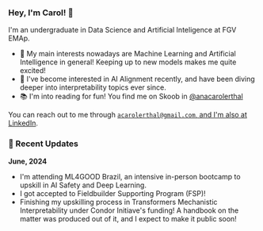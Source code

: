 ### Hey, I'm Carol! 👋

I'm an undergraduate in Data Science and Artificial Inteligence at FGV EMAp. 
- 🤖 My main interests nowadays are Machine Learning and Artificial Intelligence in general! Keeping up to new models makes me quite excited!
- 🎯 I've become interested in AI Alignment recently, and have been diving deeper into interpretability topics ever since.
- 📚 I'm into reading for fun! You find me on Skoob in [@anacarolerthal](https://www.skoob.com.br/usuario/7446861-carolerthal)

You can reach out to me through <a href = "mailto:acarolerthal@gmail.com" target="_blank"> ```acarolerthal@gmail.com```, and I'm also at [LinkedIn](https://www.linkedin.com/in/ana-carolina-erthal/).


### 📰 Recent Updates

**June, 2024**
- I'm attending ML4GOOD Brazil, an intensive in-person bootcamp to upskill in AI Safety and Deep Learning.
- I got accepted to Fieldbuilder Supporting Program (FSP)!
- Finishing my upskilling process in Transformers Mechanistic Interpretability under Condor Initiave's funding! A handbook on the matter was produced out of it, and I expect to make it public soon! 
